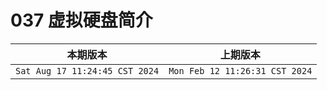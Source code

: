 # 037 虚拟硬盘简介

|本期版本| 上期版本
|:---:|:---:
`Sat Aug 17 11:24:45 CST 2024` | `Mon Feb 12 11:26:31 CST 2024`